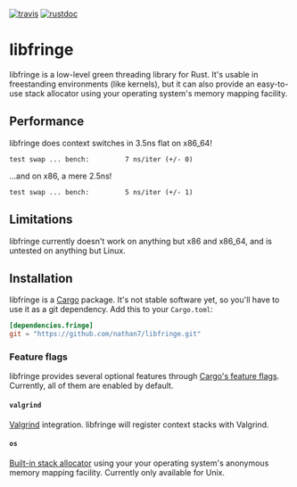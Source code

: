 [![travis][travis-badge]][travis-url]
[![rustdoc][rustdoc-badge]][rustdoc-url]

[travis-badge]: https://img.shields.io/travis/nathan7/libfringe.svg?style=flat-square
[travis-url]: https://travis-ci.org/nathan7/libfringe
[rustdoc-badge]: https://img.shields.io/badge/docs-rustdoc-brightgreen.svg?style=flat-square
[rustdoc-url]: https://nathan7.github.io/libfringe

# libfringe

  libfringe is a low-level green threading library for Rust.
  It's usable in freestanding environments (like kernels),
  but it can also provide an easy-to-use stack allocator using
  your operating system's memory mapping facility.

## Performance

  libfringe does context switches in 3.5ns flat on x86_64!
```
test swap ... bench:         7 ns/iter (+/- 0)
```

  …and on x86, a mere 2.5ns!

```
test swap ... bench:         5 ns/iter (+/- 1)
```

## Limitations

  libfringe currently doesn't work on anything but x86 and x86_64,
  and is untested on anything but Linux.

## Installation

  libfringe is a [Cargo](https://crates.io) package.
  It's not stable software yet, so you'll have to use it as a git dependency.
  Add this to your `Cargo.toml`:
```toml
[dependencies.fringe]
git = "https://github.com/nathan7/libfringe.git"
```

### Feature flags

  [Cargo's feature flags]: http://doc.crates.io/manifest.html#the-[features]-section
  libfringe provides several optional features through [Cargo's feature flags].
  Currently, all of them are enabled by default.

#### `valgrind`

  [Valgrind]: http://valgrind.org
  [Valgrind] integration. libfringe will register context stacks with Valgrind.

#### `os`

  [Built-in stack allocator]: https://nathan7.github.io/libfringe/fringe/struct.OsStack.html
  [Built-in stack allocator] using your your operating system's anonymous memory mapping facility.
  Currently only available for Unix.

